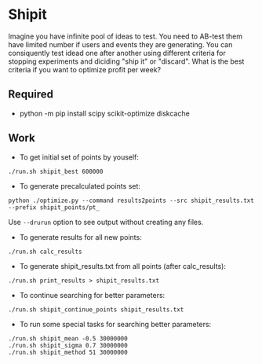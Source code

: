 # Shipit

Imagine you have infinite pool of ideas to test.
You need to AB-test them have limited number if users and events they are generating.
You can consiquently test idead one after another using different criteria for stopping experiments and diciding "ship it" or "discard".
What is the best criteria if you want to optimize profit per week?


## Required

- python -m pip install scipy scikit-optimize diskcache

## Work

- To get initial set of points by youself:
```
./run.sh shipit_best 600000
```

- To generate precalculated points set:
```
python ./optimize.py --command results2points --src shipit_results.txt --prefix shipit_points/pt_
```
Use `--drurun` option to see output without creating any files.

- To generate results for all new points:
```
./run.sh calc_results
```

- To generate shipit_results.txt from all points (after calc_results):
```
./run.sh print_results > shipit_results.txt
```

- To continue searching for better parameters:
```
./run.sh shipit_continue_points shipit_results.txt
```

- To run some special tasks for searching better parameters:
```
./run.sh shipit_mean -0.5 30000000
./run.sh shipit_sigma 0.7 30000000
./run.sh shipit_method 51 30000000
```